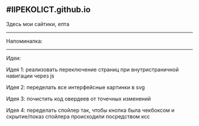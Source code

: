 #IIPEKOLICT.github.io
---------------------------------------------------------------------------------------------------------------------------------------------------------------------
Здесь мои сайтики, епта

---

Напоминалка:

----

Идеи:

Идея 1: реализовать переключение страниц при внутристраничной навигации через js

Идея 2: переделать все интерфейсные картинки в svg

Идея 3: почистить код овердеев от точечных изменений

Идея 4: переделать спойлер так, чтобы кнопка была чекбоксом и скрытие/показ спойлера происходили посредством ксс
